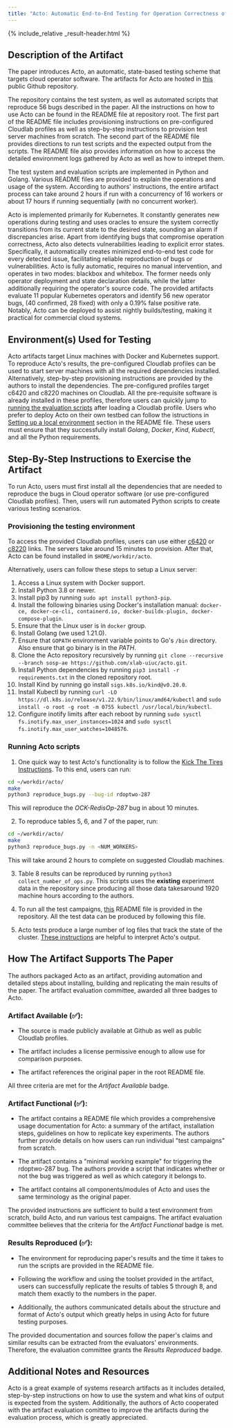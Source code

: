 ```yaml
---
title: "Acto: Automatic End-to-End Testing for Operation Correctness of Cloud System Management"
---
```


{% include_relative _result-header.html %}

## Description of the Artifact

The paper introduces Acto, an automatic, state-based testing scheme that targets cloud operator software. The artifacts for Acto are hosted in [this](https://github.com/xlab-uiuc/acto/tree/sosp-ae) public Github repository.

The repository contains the test system, as well as automated scripts that reproduce 56 bugs described in the paper.
All the instructions on how to use Acto can be found in the README file at repository root. The first part of the   README file includes provisioning instructions on pre-configured Cloudlab profiles as well as step-by-step instructions to provision test server machines from scratch. The second part of the README file provides directions to run test scripts and the expected output from the scripts. The README file also provides information on how to access the detailed environment logs gathered by Acto as well as how to intrepet them.

The test system and evaluation scripts are implemented in Python and Golang. Various README files are provided to explain the operations and usage of the system. According to authors' instructions, the entire artifact process can take around 2 hours if run with a concurrency of 16 workers or about 17 hours if running sequentially (with no concurrent worker).

Acto is implemented primarily for Kubernetes. It constantly generates new operations during testing and uses oracles to ensure the system correctly transitions from its current state to the desired state, sounding an alarm if discrepancies arise. Apart from identifying bugs that compromise operation correctness, Acto also detects vulnerabilities leading to explicit error states. Specifically, it automatically creates minimized end-to-end test code for every detected issue, facilitating reliable reproduction of bugs or vulnerabilities. Acto is fully automatic, requires no manual intervention, and operates in two modes: blackbox and whitebox. The former needs only operator deployment and state declaration details, while the latter additionally requiring the operator's source code. The provided artifacts evaluate 11 popular Kubernetes operators and identify 56 new operator bugs, (40 confirmed, 28 fixed) with only a 0.19% false positive rate. Notably, Acto can be deployed to assist nightly builds/testing, making it practical for commercial cloud systems.


## Environment(s) Used for Testing

Acto artifacts target Linux machines with Docker and Kubernetes support.
To reproduce Acto's results, the pre-configured Cloudlab profiles can be used to start server machines with all the required dependencies installed. Alternatively, step-by-step provisioning instructions are provided by the authors to install the dependencies. The pre-configured profiles target c6420 and c8220 machines on Cloudlab. All the pre-requisite software is already installed in these profiles, therefore users can quickly jump to [running the evaluation scripts](https://github.com/xlab-uiuc/acto/tree/sosp-ae#3-kick-the-tire-instructions-10-minutes) after loading a Cloudlab profile.
Users who prefer to deploy Acto on their own testbed can follow the istructions in [Setting up a local environment](https://github.com/xlab-uiuc/acto/tree/sosp-ae#setting-up-local-environment-skip-this-if-using-the-cloudlab-profile) section in the README file. These users must ensure that they successfully install *Golang*, *Docker*, *Kind*, *Kubectl*, and all the Python requirements.


## Step-By-Step Instructions to Exercise the Artifact

To run Acto, users must first install all the dependencies that are needed to reproduce the bugs in Cloud operator software (or use pre-configured Cloudlab profiles). Then, users will run automated Python scripts to create various testing scenarios.

### Provisioning the testing environment

To access the provided Cloudlab profiles, users can use either [c6420](https://www.cloudlab.us/instantiate.php?project=Sieve-Acto&profile=acto-cloudlab&refspec=refs/heads/main) or [c8220](https://www.cloudlab.us/p/Sieve-Acto/acto-cloudlab?refspec=refs/heads/c8220) links. The servers take around 15 minutes to provision. After that, Acto can be found installed in `$HOME/workdir/acto`.

Alternatively, users can follow these steps to setup a Linux server:

1. Access a Linux system with Docker support.
2. Install Python 3.8 or newer.
3. Install pip3 by running `sudo apt install python3-pip`.
4. Install the following binaries using Docker's installation manual: `docker-ce, docker-ce-cli, containerd.io, docker-buildx-plugin, docker-compose-plugin`.
5. Ensure that the Linux user is in `docker` group.
6. Install Golang (we used 1.21.0).
7. Ensure that `GOPATH` environment variable points to Go's `/bin` directory. Also ensure that go binary is in the *PATH*.
8. Clone the Acto repository recursively by running `git clone --recursive --branch sosp-ae https://github.com/xlab-uiuc/acto.git`.
9. Install Python dependencies by running `pip3 install -r requirements.txt` in the cloned repository root.
10. Install Kind by running go install `sigs.k8s.io/kind@v0.20.0`.
11. Install Kubectl by running `curl -LO https://dl.k8s.io/release/v1.22.9/bin/linux/amd64/kubectl` and `sudo install -o root -g root -m 0755 kubectl /usr/local/bin/kubectl`.
12. Configure inotify limits after each reboot by running `sudo sysctl fs.inotify.max_user_instances=1024` and `sudo sysctl fs.inotify.max_user_watches=1048576`.

### Running Acto scripts
1. One quick way to test Acto's functionality is to follow the [Kick The Tires Instructions](https://github.com/xlab-uiuc/acto/tree/sosp-ae#3-kick-the-tire-instructions-10-minutes). To this end, users can run:
```bash
cd ~/workdir/acto/
make
python3 reproduce_bugs.py --bug-id rdoptwo-287
```
This will reproduce the *OCK-RedisOp-287* bug in about 10 minutes.

2. To reproduce tables 5, 6, and 7 of the paper, run:
```bash
cd ~/workdir/acto/
make
python3 reproduce_bugs.py -n <NUM_WORKERS>
```
This will take around 2 hours to complete on suggested Cloudlab machines.

3. Table 8 results can be reproduced by running `python3 collect_number_of_ops.py`. This scripts uses the **existing** experiment data in the repository since producing all those data takesaround 1920 machine hours according to the authors.

4. To run all the test campaigns, [this](https://github.com/xlab-uiuc/acto/blob/sosp-ae/test_campaign.md) README file is provided in the repository. All the test data can be produced by following this file.

5. Acto tests produce a large number of log files that track the state of the cluster. [These instructions](https://github.com/xlab-uiuc/acto/tree/sosp-ae#interpreting-the-test-results-optional) are helpful to interpret Acto's output.

## How The Artifact Supports The Paper

The authors packaged Acto as an artifact, providing automation and detailed steps about installing, building and replicating the main results of the paper. The artifact evaluation committee, awarded all three badges to Acto.

### Artifact Available (✅):
- The source is made publicly available at Github as well as public Cloudlab profiles.

- The artifact includes a license permissive enough to allow use for comparison purposes.

- The artifact references the original paper in the root README file.

All three criteria are met for the *Artifact Available* badge.

### Artifact Functional (✅):
- The artifact contains a README file which provides a comprehensive usage documentation for Acto: a summary of the artifact, installation steps, guidelines on how to replicate key experiments. The authors further provide details on how users can run individual "test campaigns" from scratch.

- The artifact contains a "minimal working example" for triggering the rdoptwo-287 bug. The authors provide a script that indicates whether or not the bug was triggered as well as which category it belongs to.

- The artifact contains all components/modules of Acto and uses the same terminology as the original paper.

The provided instructions are sufficient to build a test environment from scratch, build Acto, and run various test campaigns. The artifact evaluation committee believes that the criteria for the *Artifact Functional* badge is met.

### Results Reproduced (✅):

- The environment for reproducing paper's results and the time it takes to run the scripts are provided in the README file.

- Following the workflow and using the toolset provided in the artifact, users can successfully replicate the results of tables 5 through 8, and match them exactly to the numbers in the paper.

- Additionally, the authors communicated details about the structure and format of Acto's output which greatly helps in using Acto for future testing purposes.

The provided documentation and sources follow the paper's claims and similar results can be extracted from the evaluators' environments. Therefore, the evaluation committee grants the *Results Reproduced* badge.

## Additional Notes and Resources

Acto is a great example of systems research artifacts as it includes detailed, step-by-step instructions on how to use the system and what kins of output is expected from the system. Additionally, the authors of Acto cooperated with the artifact evaluation comittee to improve the artifacts during the evaluation process, which is greatly appreciated.
